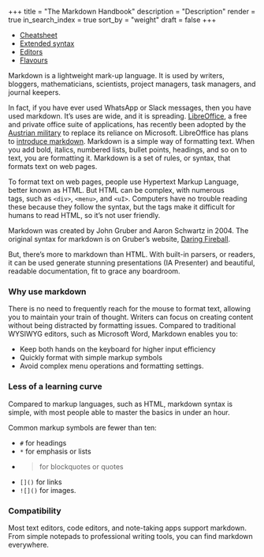 +++
title = "The Markdown Handbook"
description = "Description"
render = true
in_search_index = true
sort_by = "weight"
draft = false
+++

- [Cheatsheet](/markdown-handbook/cheat-sheet)
- [Extended syntax](/markdown-handbook/extended-syntax)
- [Editors](/markdown-handbook/markdown-editors)
- [Flavours](markdown-handbook/flavours)

Markdown is a lightweight mark-up language. It is used by writers, bloggers, mathematicians, scientists, project managers, task managers, and journal keepers.

In fact, if you have ever used WhatsApp or Slack messages, then you have used markdown. It’s uses are wide, and it is spreading. [LibreOffice](https://www.libreoffice.org), a free and private office suite of applications, has recently been adopted by the [Austrian military](https://www.archyde.com/microsoft-is-retired-bundesheer-changes-to-libreoffice-it-security/) to replace its reliance on Microsoft. LibreOffice has plans to [introduce markdown](https://news.itsfoss.com/libreoffice-markdown-support/).
Markdown is a simple way of formatting text. When you add bold, italics, numbered lists, bullet points, headings, and so on to text, you are formatting it. Markdown is a set of rules, or syntax, that formats text on web pages. 

To format text on web pages, people use Hypertext Markup Language, better known as HTML. But HTML can be complex, with numerous tags, such as `<div>`, `<menu>`, and `<uI>`. Computers have no trouble reading these because they follow the syntax, but the tags make it difficult for humans to read HTML, so it’s not user friendly.

Markdown was created by John Gruber and Aaron Schwartz in 2004. The original syntax for markdown is on Gruber’s website, [Daring Fireball](https://daringfireball.net/projects/markdown/syntax).

But, there’s more to markdown than HTML. With built-in parsers, or readers, it can be used generate stunning presentations (IA Presenter) and beautiful, readable documentation, fit to grace any boardroom.

### Why use markdown

There is no need to frequently reach for the mouse to format text, allowing you to maintain your train of thought. Writers can focus on creating content without being distracted by formatting issues. Compared to traditional WYSIWYG editors, such as Microsoft Word, Markdown enables you to:

- Keep both hands on the keyboard for higher input efficiency
- Quickly format with simple markup symbols
- Avoid complex menu operations and formatting settings.

### Less of a learning curve

Compared to markup languages, such as HTML, markdown syntax is simple, with most people able to master the basics in under an hour.

Common markup symbols are fewer than ten:

- `#` for headings
- `*` for emphasis or lists
- > for blockquotes or quotes
- `[]()` for links
- `![]()` for images.

### Compatibility

Most text editors, code editors, and note-taking apps support markdown. From simple notepads to professional writing tools, you can find markdown everywhere.